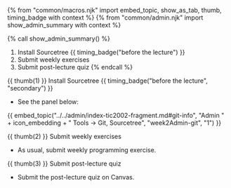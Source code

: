 {% from "common/macros.njk" import embed_topic, show_as_tab, thumb, timing_badge with context %}
{% from "common/admin.njk" import show_admin_summary with context %}


{% call show_admin_summary() %}
1. Install Sourcetree {{ timing_badge("before the lecture") }}
1. Submit weekly exercises
1. Submit post-lecture quiz
{% endcall %}

{{ thumb(1) }} Install Sourcetree {{ timing_badge("before the lecture", "secondary") }}

* See the panel below:

{{ embed_topic("../../admin/index-tic2002-fragment.md#git-info", "Admin " + icon_embedding + " Tools → Git, Sourcetree", "week2Admin-git", "1") }}

{{ thumb(2) }} Submit weekly exercises

* As usual, submit weekly programming exercise.

{{ thumb(3) }} Submit post-lecture quiz

* Submit the post-lecture quiz on Canvas.
